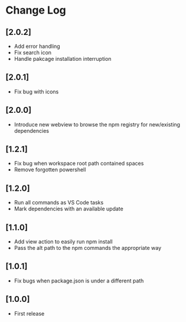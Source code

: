 # Change Log

## [2.0.2]

- Add error handling
- Fix search icon
- Handle pakcage installation interruption

## [2.0.1]

- Fix bug with icons

## [2.0.0]

- Introduce new webview to browse the npm registry for new/existing dependencies

## [1.2.1]

- Fix bug when workspace root path contained spaces
- Remove forgotten powershell

## [1.2.0]

- Run all commands as VS Code tasks
- Mark dependencies with an available update

## [1.1.0]

- Add view action to easily run npm install
- Pass the alt path to the npm commands the appropriate way

## [1.0.1]

- Fix bugs when package.json is under a different path

## [1.0.0]

- First release